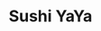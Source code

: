 ---
layout: place
title: "Sushi YaYa"
permalink: /colorado/arvada/sushi-yaya.html
stateAbbr: CO
stateName: Colorado
cityName: Arvada
place_id: ChIJkbp3RjaIa4cRZmQ0YvRJstc
photos:
  - name: >-
      places/ChIJkbp3RjaIa4cRZmQ0YvRJstc/photos/AeeoHcIXYBPR5c0lZEDfHgOS_2mBssywSTjrJe1c7t1KIws5fUhZeq4Aixln0_uWtOJZEb9e2mPwwukcBjQfdZCO44nZW9FltxHK3_cblOpGs0HNrP6PgFObVeGCAuswGwoT-3lXj3i81kSlJb3cWAhZMptggg6rS1MD-Sa_sM_p7A-Ma8Zln58lP2-ynLnJ3wpHzkHpT-IxoniuBx6WcbjVGwwYzRDCcDgwTaHJAoJpqrFSh_a_K0G9MRfC1aUKqmTCZjd9el5wYKpa8d5b3ZMVNRElUBTaqAYR6RzYsEEHtMYYi82G3uAXvN7BBaJ-pXgJ3bEJ9JnlP1V3-ZQQv4q-TIyScegIU4ugRljNWKw15OqnCawV2T175GSXVsxrvHLGimthDQn2Nf5ppLB6zMfmR-VUDGPFLH303dWGrY1huKP6Hg
    widthPx: 3264
    heightPx: 1836
    authorAttributions:
      - displayName: Ziggy 79
        uri: https://maps.google.com/maps/contrib/106273834479282015235
        photoUri: >-
          https://lh3.googleusercontent.com/a/ACg8ocLl180Qh2ZrtN0lp8R8YkdovnFlWQbhIxhZUYKLmnxojjoXew=s100-p-k-no-mo
    flagContentUri: >-
      https://www.google.com/local/imagery/report/?cb_client=maps_api_places.places_api&image_key=!1e10!2sCIHM0ogKEICAgIC47afzKg&hl=en-US
    googleMapsUri: >-
      https://www.google.com/maps/place//data=!3m4!1e2!3m2!1sCIHM0ogKEICAgIC47afzKg!2e10!4m2!3m1!1s0x876b88364677ba91:0xd7b249f462346466
  - name: >-
      places/ChIJkbp3RjaIa4cRZmQ0YvRJstc/photos/AeeoHcJ9cVcgEU-bKFRvP0bbJo91f61y78hA77mtcLJFv-4fxs5urn27yERgwS_od961a430DFPinX8FLub3Ul9F2l4brQUyWVh1yetDKvceH7WpMlI7Cy_5hVUiE0a0MqwUrUy8H3uPfLSx7XWmo6ZkSj_USHNz440gaAOfHu-28-Vd0awA0PfySv3RTAqAzaX6g0B50eqK1Mw6QzXXibrkcgwsGce5htw0dvV0WNMpP9I1mlt7ImFYCtwroSLCiPT6RIVNyT6D13ZYi98RjrS8urFUoxBEB9BQegvmRf--pSY1wlZItmSQcsopBvjom-iadKboCrhrMS8gvYhJxIgfdU58-Qz3V-c51tnn947qcPJKTfKiYb9DGPGKoIVxpvQGvcRVJnmzrjxFhndsSuB_8KDQ0O-XotpgIDq_yOp2zR8HTQ
    widthPx: 4800
    heightPx: 2700
    authorAttributions:
      - displayName: Skyy V
        uri: https://maps.google.com/maps/contrib/107089802720193715544
        photoUri: >-
          https://lh3.googleusercontent.com/a-/ALV-UjWI7dxT4tRisiWRzu_tNG2Qupr3wDV673G91twvukUNqMmYTzTv=s100-p-k-no-mo
    flagContentUri: >-
      https://www.google.com/local/imagery/report/?cb_client=maps_api_places.places_api&image_key=!1e10!2sCIHM0ogKEICAgID4i67Gbw&hl=en-US
    googleMapsUri: >-
      https://www.google.com/maps/place//data=!3m4!1e2!3m2!1sCIHM0ogKEICAgID4i67Gbw!2e10!4m2!3m1!1s0x876b88364677ba91:0xd7b249f462346466
  - name: >-
      places/ChIJkbp3RjaIa4cRZmQ0YvRJstc/photos/AeeoHcJ3rat2iQAQoKqQ6Uk-3KDXqTJ4cUZXWIyGyZ-eFoWKcPR_0ODRQ330ZFDoAyFn4RDb38xJ_Hxh1GI8VvVfFP42tnN0XI8oJW9--QCrREKDv7ogTAs_OQDkAVjTcoLm56NNoElbTT-oGGmJsod4g1DncbiY6GHv2qXYR-ipgQJtvi-Ianil97PPWq2Cft-KD4HHQUGlwLUs3IXecYPpS48dtSznkh7eD_CCnktzWeMcFnbBuwmC2c7CmjPxFRD3r523XhEyoFyiwKhsKgivV6HjFnt0Oqb4PAKldpeTSgMF_6d1kUmft0yPRDTFUNbqOG2xF_bjPgnvoykxIo0g1uaFnljhi17qA1RXxvxd8iOvMzIuJr2id-av_b1lNRo0GLq6UrGpuBw7fzkbS1AzcKi3oD2vtRQLwx-bzb53fIEcdg
    widthPx: 4032
    heightPx: 2268
    authorAttributions:
      - displayName: santiago ramirez
        uri: https://maps.google.com/maps/contrib/110914396522191687300
        photoUri: >-
          https://lh3.googleusercontent.com/a-/ALV-UjXLNIL2Wpm46UA5R87XtZxnDkz3Fc7jvnWdVLuTY9sjPdroMLIQ=s100-p-k-no-mo
    flagContentUri: >-
      https://www.google.com/local/imagery/report/?cb_client=maps_api_places.places_api&image_key=!1e10!2sCIHM0ogKEICAgICX-YXpCw&hl=en-US
    googleMapsUri: >-
      https://www.google.com/maps/place//data=!3m4!1e2!3m2!1sCIHM0ogKEICAgICX-YXpCw!2e10!4m2!3m1!1s0x876b88364677ba91:0xd7b249f462346466
  - name: >-
      places/ChIJkbp3RjaIa4cRZmQ0YvRJstc/photos/AeeoHcKc9NwI6SVtekzQDFuHgnDNBNLDy8nFnh7mOA_GrUwDe7WxAyGdktFiBOtsiBKMMUxab9XRjkEDsWoyuWnthwbMCXq4771guSvgImiNLnjfiaevY7zJ8Fdp-Qgbqz3FhZgbNS5h24mfgm9b-PaCOqBLTzK1C2XCSs8mMulmOzgJC3L9tosIiAHJznsvokWtkI9cBrovnAg3XohS5Vu4ZghXyh2ZPqNhmc-udn08Stx7Lkso87SjTeGGSlyQRtLSD5uCNhCY1Cm--JJcqB2ATvwgm1EKdZ2M1UcBt1-7_3JM-QzruLAAQUCUnOJkmAm7Yb4yWMdTySYOEAEpDXtqnQuDZ4aUf3fE7QMsRyVzgjyFvNkyljx-g2iGFxJhFEvvkU63RiEHbhWM644jOj0PTQf_QP-gtDAB5VdqPWtR3AvIRZ4m
    widthPx: 3024
    heightPx: 3024
    authorAttributions:
      - displayName: Annie Marie Ortiz
        uri: https://maps.google.com/maps/contrib/112274889724378397467
        photoUri: >-
          https://lh3.googleusercontent.com/a-/ALV-UjV67ZisvIbbSO74G1mbjw0sYDAI4TQGOhOZRYrvFI90b0lEMTKo=s100-p-k-no-mo
    flagContentUri: >-
      https://www.google.com/local/imagery/report/?cb_client=maps_api_places.places_api&image_key=!1e10!2sCIHM0ogKEICAgIDh4ejcvQE&hl=en-US
    googleMapsUri: >-
      https://www.google.com/maps/place//data=!3m4!1e2!3m2!1sCIHM0ogKEICAgIDh4ejcvQE!2e10!4m2!3m1!1s0x876b88364677ba91:0xd7b249f462346466
  - name: >-
      places/ChIJkbp3RjaIa4cRZmQ0YvRJstc/photos/AeeoHcKGCjAPBawkk6hPSfXOGx2Pl3rKA5YQyeC0OjneC6G9OSKiP4JqTOZ4VUPjUJtVY7LknKeX9nDlj9caG_w2KOwAO_XGn10jjH26jA29pGXf4FjGZ_GaSrsL7y5GjdyQwrQFwh-_8BumNgzdctoyz2O4LVSlKeFyhNGkE_U8GV849wiPnsvjFU6IkVHf5Tuyez1OIWrcGMPKEIiX6TE1Gdw5wVw5ZrytgTE6BQo3xJS9duTYAPlzEp5rQEa30vyPKg0QY5RNOxsj6_Z6Jncse3sE0X-cE5KsBf4ud9vWBnUSBjuW61Oleu58b0FUFi_CeVmgnuvEkYWchJUsk6R2sdK3SaPow1-QcSjxkNPmAH60i5oD8jsjRS1PJKK2Aof6OEL0BouHjMvNSqVIvjOGSoQ-jO5UkZ0YLQaHvH60d948uQ
    widthPx: 1200
    heightPx: 1600
    authorAttributions:
      - displayName: DragonShadow32
        uri: https://maps.google.com/maps/contrib/112532335935107591816
        photoUri: >-
          https://lh3.googleusercontent.com/a-/ALV-UjUbmDgWatJf2Ivn5rb778FaycFjkZIqbFgsm6jJsWha6li8GdU=s100-p-k-no-mo
    flagContentUri: >-
      https://www.google.com/local/imagery/report/?cb_client=maps_api_places.places_api&image_key=!1e10!2sCIHM0ogKEICAgICm1N-rZw&hl=en-US
    googleMapsUri: >-
      https://www.google.com/maps/place//data=!3m4!1e2!3m2!1sCIHM0ogKEICAgICm1N-rZw!2e10!4m2!3m1!1s0x876b88364677ba91:0xd7b249f462346466
  - name: >-
      places/ChIJkbp3RjaIa4cRZmQ0YvRJstc/photos/AeeoHcKExNBJJA910DnrPX4fbmN8wR-dP33wzX1KU3_YTfAiujafhZYXpIKImz36W5XxjwRtLMLCdzNHTQchXUyyGFfpcsC0v7knqp8N8I2zXCr9e-dyUxupt_IPX3kQ-42YtDDuMRfzoPzaMjh_67WthTEsEf1kl1ipkUEIW-YzVYE3s8Oiu9z9RdUVNDyQCumLEqGRABtdDfc60IeD_mt7Yy6j6pjTVFxYA0gxQ9285G-nFJ5pVldNO19A1R1VoAR_GDplQcZm1kAcKD_vGftYbIW1Owxw-Ioza_oNRAno9i3XJUu6xlOuOG8Rcgvu1KQ23X7AMShYgQghy_bMnXTLJDMOawlxQlJgYVjb9jiduGM0gWdRQXNrQzTx6ToNuOv7Y2pAQl5JxkYOniM_hgastCDjWoLHLSNtkwZcDBENa-GuIMks
    widthPx: 4032
    heightPx: 3024
    authorAttributions:
      - displayName: Phillip Blok
        uri: https://maps.google.com/maps/contrib/114446109790034152190
        photoUri: >-
          https://lh3.googleusercontent.com/a-/ALV-UjWP-hSHghGT0hXsZCCAZ1c73hcI6SWAgxQ2Aw7V_PSBEvohzbFQ=s100-p-k-no-mo
    flagContentUri: >-
      https://www.google.com/local/imagery/report/?cb_client=maps_api_places.places_api&image_key=!1e10!2sCIHM0ogKEICAgIC6wqH24AE&hl=en-US
    googleMapsUri: >-
      https://www.google.com/maps/place//data=!3m4!1e2!3m2!1sCIHM0ogKEICAgIC6wqH24AE!2e10!4m2!3m1!1s0x876b88364677ba91:0xd7b249f462346466
  - name: >-
      places/ChIJkbp3RjaIa4cRZmQ0YvRJstc/photos/AeeoHcI5l5KAWIMSqoZSHsp-LStfDInkix8Jn3RnSd3KKxDWke_w1gX8Gmno5q-HZMyZqS-YosAOA3Yi12vxSj3brSafmIIFV_of4B9vcLFmVT7ABgLJQ_VUeJ33i95DmX2IT6D999D5MmWqC6tZ6wHiI3ZLkydZvbOz_Yvc5BVSJG8l-HhwVzAaPaEO1pJr3V27CUoEuJQo51rcXaW1GluOZNAUc0FJUJY_cAJQI6FOIUF0WBjSWkdzuTY6iXiEhHE5RGb3ChWEg7r8LEwGbHJCSIUWg0yywCpE_ztfeCayvk9v6BSOQjsgO-Y-P64s11q5TxKfF8ZVKnTLl8S6Hdvr7xFtM6oedtCmRgS_hrbHOqfhSZRW3tkFfFAz0xV3LCw3DMl-BQ3qnbisLA6lQiAT1cGk8qGlfYCEZpWrBRK7c-U7NQ4
    widthPx: 4032
    heightPx: 3024
    authorAttributions:
      - displayName: Phillip Blok
        uri: https://maps.google.com/maps/contrib/114446109790034152190
        photoUri: >-
          https://lh3.googleusercontent.com/a-/ALV-UjWP-hSHghGT0hXsZCCAZ1c73hcI6SWAgxQ2Aw7V_PSBEvohzbFQ=s100-p-k-no-mo
    flagContentUri: >-
      https://www.google.com/local/imagery/report/?cb_client=maps_api_places.places_api&image_key=!1e10!2sCIHM0ogKEICAgIC6wqH2wAE&hl=en-US
    googleMapsUri: >-
      https://www.google.com/maps/place//data=!3m4!1e2!3m2!1sCIHM0ogKEICAgIC6wqH2wAE!2e10!4m2!3m1!1s0x876b88364677ba91:0xd7b249f462346466
  - name: >-
      places/ChIJkbp3RjaIa4cRZmQ0YvRJstc/photos/AeeoHcJULiCwMWFUVErf4iq6Wx3C3Jzkqpxfht5-hwov2MLkqClrwA43jtVpkvrQ38t9VIIZIROUWtz7ZzfUVtPQ3_oIDve9CWEsQ3hcAHBsVSosQd7mGGwqmVk_V7n7NQZ22u7KwUL9Nd1itPFZ8D0ullIFCKEzrDq2_xDmnOOG3K1J0-nB2VioXCp9nB9ZLCaMiojJ6H-raeK4Zl2D9TaBIXerAtS0GB_9FmP5P-izH5eOxAON-uxhuSddGmEfNOKTn6QLmHncoTUT1PA2eDPTtl7Mda6jhnuQWqAIV2C0Kc1iwsIrRaV-qpNJn1a3Ze3sHH5xmpC-qmmiqKQpcQr4nCSMwS2q0UK6RakqLb09fMSnYb0DaWBxKrdnguWK-NSc1PVbE6M5f-XnPpcQ_RfxtyowtIW4kCQZOeAkhw8puOic6Azd
    widthPx: 4032
    heightPx: 3024
    authorAttributions:
      - displayName: kimberly facenda
        uri: https://maps.google.com/maps/contrib/111941940628850400349
        photoUri: >-
          https://lh3.googleusercontent.com/a-/ALV-UjUf0c9gQ1fFbqQgJKZJwRSeOtJ4FI8AlnIpVnxBtB6IU7jFnp6O=s100-p-k-no-mo
    flagContentUri: >-
      https://www.google.com/local/imagery/report/?cb_client=maps_api_places.places_api&image_key=!1e10!2sCIHM0ogKEICAgIDq6-uqxwE&hl=en-US
    googleMapsUri: >-
      https://www.google.com/maps/place//data=!3m4!1e2!3m2!1sCIHM0ogKEICAgIDq6-uqxwE!2e10!4m2!3m1!1s0x876b88364677ba91:0xd7b249f462346466
  - name: >-
      places/ChIJkbp3RjaIa4cRZmQ0YvRJstc/photos/AeeoHcK6m1m5--aVPtyNTJRXhww2QU3sKJgsDDg0jUl61wFKuFAaMmiRbLc63SijYSqT2gaBZXmA6nc6IujIHqv-mqAmPpyn2p59nfB-ozUDuw4ogSSYfpqDBPN59aXR6y3Lm3Vkz8igUqTrCSS509nUEAahgLRlUqa3WAiV0qzbBlVZJ6EGebAUKOrhILOzM0D4OhWczXL_IVCiuzXxwEWuJtxnrSk8DYcrVPlvmkL0pyG_RDqVoay52gNzFR14cLCnySn0X4tlGw6yv8jbv6gO6QCcHazQ3M6SR26q8ES_eILbJb_wBFqMSupL1iTHYK3rl-xyn3D2GqTqKHR1-lwuLr5SjUxo97u2385bzBLNwTWcmEh88UWf_J-kybqU2PukF52UZwtakZxm4enMhKZNvax7ziGauKkfdbPuDotDfy4
    widthPx: 4800
    heightPx: 2700
    authorAttributions:
      - displayName: Nate Lopez
        uri: https://maps.google.com/maps/contrib/113890819976669229865
        photoUri: >-
          https://lh3.googleusercontent.com/a-/ALV-UjWkkBMkjOwz78bIh7X5do-1QJfcJRdrQMaDPhfhi_xHi7I_F2P9=s100-p-k-no-mo
    flagContentUri: >-
      https://www.google.com/local/imagery/report/?cb_client=maps_api_places.places_api&image_key=!1e10!2sCIHM0ogKEICAgICE6p_7PA&hl=en-US
    googleMapsUri: >-
      https://www.google.com/maps/place//data=!3m4!1e2!3m2!1sCIHM0ogKEICAgICE6p_7PA!2e10!4m2!3m1!1s0x876b88364677ba91:0xd7b249f462346466
  - name: >-
      places/ChIJkbp3RjaIa4cRZmQ0YvRJstc/photos/AeeoHcIcMOAyOdrAN-Oe1aiX6ENzlUTw5kQWGNZPlH3bN6ynw-ng9ELo_eB8KzDQbzYl2h22FaFlXhUiHNEOgV2ri81I9XFN1awKwPLqK1oW6ZyIe1bwikKDpWCzujFUtulpuG7Z90O-aFqdWj8DB6ra53y21syzAse8YWzqrZ7U3OARKYgdclPpFeBxZGIj0XAn-V2cCgCEcOqo2bPo6edmCa43YjhDiVkot1CpeyOglmpxEhc5OlZtmgsX_tR9tbPN2g3VeE1HNBI_DxKt6xbDp5RLqHjZB2vKqY3IKkGKwxCKSuvWjM77v9pUjUJMvmuyNfcwaik5aph9K1SGkZ_kaC4UzMOW850lsmcTKwl291CfL8-ODq9QbpFpBiSJZQdbKHbcFhrzrGIE3RokNR1NZ8a4WwIWzr8r4BhWAlFwEsfpzA
    widthPx: 1080
    heightPx: 1920
    authorAttributions:
      - displayName: Heather Zertuche
        uri: https://maps.google.com/maps/contrib/103909629061511181193
        photoUri: >-
          https://lh3.googleusercontent.com/a-/ALV-UjVyRLnLdICKD6DF0MM5rFZ2UnYb1KHXqjP0RwPED1f3Cl0iMs0I=s100-p-k-no-mo
    flagContentUri: >-
      https://www.google.com/local/imagery/report/?cb_client=maps_api_places.places_api&image_key=!1e10!2sCIHM0ogKEICAgID4me-0Vg&hl=en-US
    googleMapsUri: >-
      https://www.google.com/maps/place//data=!3m4!1e2!3m2!1sCIHM0ogKEICAgID4me-0Vg!2e10!4m2!3m1!1s0x876b88364677ba91:0xd7b249f462346466
address: 8025 Sheridan Boulevard, Arvada, CO 80003, USA
street: 8025 Sheridan Boulevard
city: Arvada
state: CO
zip: '80003'
country: USA
neighborhood: Far Horizons
latitude: '39.843312'
longitude: '-105.053896'
accessibility_options:
  wheelchairAccessibleParking: true
  wheelchairAccessibleEntrance: true
  wheelchairAccessibleRestroom: true
  wheelchairAccessibleSeating: true
business_status: OPERATIONAL
name: Sushi YaYa
google_maps_links:
  directionsUri: >-
    https://www.google.com/maps/dir//''/data=!4m7!4m6!1m1!4e2!1m2!1m1!1s0x876b88364677ba91:0xd7b249f462346466!3e0
  placeUri: https://maps.google.com/?cid=15542566577977451622
  writeAReviewUri: >-
    https://www.google.com/maps/place//data=!4m3!3m2!1s0x876b88364677ba91:0xd7b249f462346466!12e1
  reviewsUri: >-
    https://www.google.com/maps/place//data=!4m4!3m3!1s0x876b88364677ba91:0xd7b249f462346466!9m1!1b1
  photosUri: >-
    https://www.google.com/maps/place//data=!4m3!3m2!1s0x876b88364677ba91:0xd7b249f462346466!10e5
primary_type: Sushi Restaurant
opening_hours:
  regular: null
  current: null
secondary_opening_hours:
  regular:
    weekdayDescriptions: null
    type: null
  current:
    weekdayDescriptions: null
    type: null
phone: (303) 426-7669
price_level: null
price_range: $10 &ndash; $20
rating: '4.3'
rating_count: 400
website: http://sushiyayaxpress.com/
description: null
reviews: null
parking_options: null
payment_options: null
allow_dogs: null
curbside_pickup: null
delivery: null
dine_in: null
good_for_children: null
good_for_groups: null
good_for_sports: null
live_music: null
menu_for_children: null
outdoor_seating: null
reservable: null
restroom: null
serves_beer: null
serves_breakfast: null
serves_brunch: null
serves_cocktails: null
serves_coffee: null
serves_dinner: null
serves_dessert: null
serves_lunch: null
serves_vegetarian_food: null
serves_wine: null
takeout: null

---